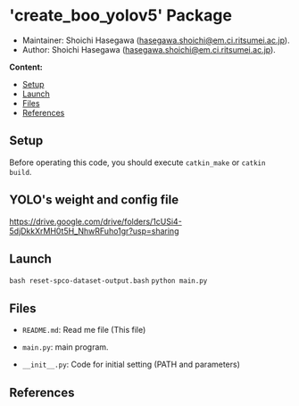 # 'create_boo_yolov5' Package

*   Maintainer: Shoichi Hasegawa ([hasegawa.shoichi@em.ci.ritsumei.ac.jp](mailto:hasegawa.shoichi@em.ci.ritsumei.ac.jp)).
*   Author: Shoichi Hasegawa ([hasegawa.shoichi@em.ci.ritsumei.ac.jp](mailto:hasegawa.shoichi@em.ci.ritsumei.ac.jp)).

**Content:**

*   [Setup](#Setup)
*   [Launch](#launch)
*   [Files](#files)
*   [References](#References)


## Setup
Before operating this code, you should execute `catkin_make` or `catkin build`.

## YOLO's weight and config file
https://drive.google.com/drive/folders/1cUSi4-5djDkkXrMH0t5H_NhwRFuho1gr?usp=sharing

## Launch
`bash reset-spco-dataset-output.bash`
`python main.py`

## Files
 - `README.md`: Read me file (This file)

 - `main.py`: main program.

 - `__init__.py`: Code for initial setting (PATH and parameters)

## References


